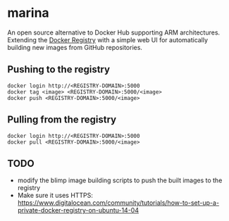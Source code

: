 # marina

An open source alternative to Docker Hub supporting ARM architectures. Extending
the [Docker Registry](https://github.com/docker/docker-registry) with a simple
web UI for automatically building new images from GitHub repositories.

## Pushing to the registry

    docker login http://<REGISTRY-DOMAIN>:5000
    docker tag <image> <REGISTRY-DOMAIN>:5000/<image>
    docker push <REGISTRY-DOMAIN>:5000/<image>

## Pulling from the registry

    docker login http://<REGISTRY-DOMAIN>:5000
    docker pull <REGISTRY-DOMAIN>:5000/<image>

## TODO

- modify the blimp image building scripts to push the built images
  to the registry
- Make sure it uses HTTPS:
  https://www.digitalocean.com/community/tutorials/how-to-set-up-a-private-docker-registry-on-ubuntu-14-04
